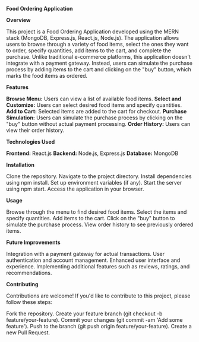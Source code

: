 **Food Ordering Application**

**Overview**

This project is a Food Ordering Application developed using the MERN stack (MongoDB, Express.js, React.js, Node.js). The application allows users to browse through a variety of food items, select the ones they want to order, specify quantities, add items to the cart, and complete the purchase. Unlike traditional e-commerce platforms, this application doesn't integrate with a payment gateway. Instead, users can simulate the purchase process by adding items to the cart and clicking on the "buy" button, which marks the food items as ordered.

**Features**

**Browse Menu:** Users can view a list of available food items.
**Select and Customize:** Users can select desired food items and specify quantities.
**Add to Cart:** Selected items are added to the cart for checkout.
**Purchase Simulation:** Users can simulate the purchase process by clicking on the "buy" button without actual payment processing.
**Order History:** Users can view their order history.

**Technologies Used**

**Frontend:** React.js
**Backend:** Node.js, Express.js
**Database:** MongoDB

**Installation**

Clone the repository.
Navigate to the project directory.
Install dependencies using npm install.
Set up environment variables (if any).
Start the server using npm start.
Access the application in your browser.

**Usage**

Browse through the menu to find desired food items.
Select the items and specify quantities.
Add items to the cart.
Click on the "buy" button to simulate the purchase process.
View order history to see previously ordered items.

**Future Improvements**

Integration with a payment gateway for actual transactions.
User authentication and account management.
Enhanced user interface and experience.
Implementing additional features such as reviews, ratings, and recommendations.

**Contributing**

Contributions are welcome! If you'd like to contribute to this project, please follow these steps:

Fork the repository.
Create your feature branch (git checkout -b feature/your-feature).
Commit your changes (git commit -am 'Add some feature').
Push to the branch (git push origin feature/your-feature).
Create a new Pull Request.
